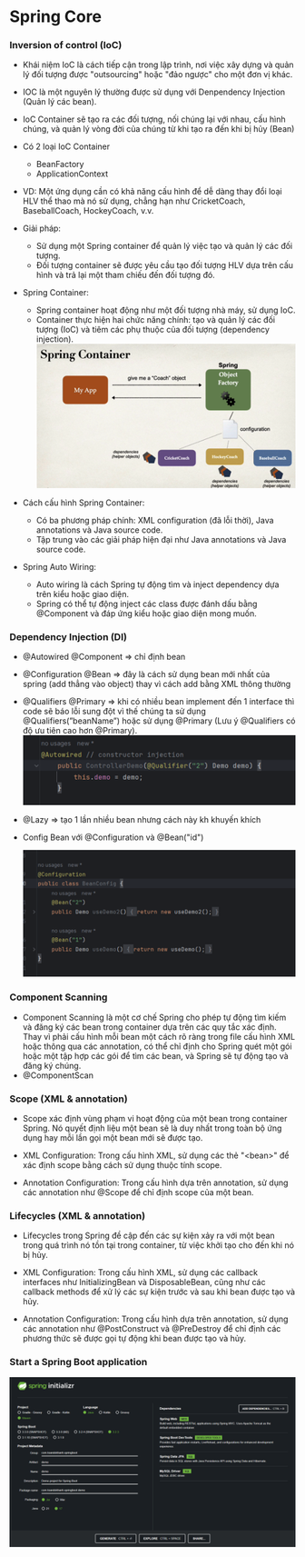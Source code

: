# Spring Core

### Inversion of control (IoC)
- Khái niệm IoC là cách tiếp cận trong lập trình, nơi việc xây dựng và quản lý đối tượng được "outsourcing" hoặc "đảo ngược" cho một đơn vị khác.

- IOC là một nguyên lý thường được sử dụng với Denpendency Injection (Quản lý các bean).

- IoC Container sẽ tạo ra các đối tượng, nối chúng lại với nhau, cấu hình chúng, và quản lý vòng đời của chúng từ khi tạo ra đến khi bị hủy (Bean)

- Có 2 loại IoC Container
    
    - BeanFactory
    - ApplicationContext

- VD: Một ứng dụng cần có khả năng cấu hình để dễ dàng thay đổi loại HLV thể thao mà nó sử dụng, chẳng hạn như CricketCoach, BaseballCoach, HockeyCoach, v.v.

- Giải pháp: 
    + Sử dụng một Spring container để quản lý việc tạo và quản lý các đối tượng.
    + Đối tượng container sẽ được yêu cầu tạo đối tượng HLV dựa trên cấu hình và trả lại một tham chiếu đến đối tượng đó.
- Spring Container:
    + Spring container hoạt động như một đối tượng nhà máy, sử dụng IoC.
    + Container thực hiện hai chức năng chính: tạo và quản lý các đối tượng (IoC) và tiêm các phụ thuộc của đối tượng (dependency injection).
    ![Alt text](img/image.png)

- Cách cấu hình Spring Container:
    + Có ba phương pháp chính: XML configuration (đã lỗi thời), Java annotations và Java source code.
    + Tập trung vào các giải pháp hiện đại như Java annotations và Java source code.


- Spring Auto Wiring:
    + Auto wiring là cách Spring tự động tìm và inject dependency dựa trên kiểu hoặc giao diện.
    + Spring có thể tự động inject các class được đánh dấu bằng @Component và đáp ứng kiểu hoặc giao diện mong muốn.

### Dependency Injection (DI)
- @Autowired  @Component => chỉ định bean
- @Configuration  @Bean ⇒ đây là cách sử dụng bean mới nhất của spring (add thẳng vào object) thay vì cách add bằng XML thông thường
- @Qualifiers @Primary ⇒ khi có nhiều bean implement đến 1 interface thì code sẽ báo lỗi sung đột vì thế chúng ta sử dụng @Qualifiers(”beanName”) hoặc sử dụng @Primary (Lưu ý @Qualifiers có độ ưu tiên cao hơn @Primary). 
    ![alt text](img/image-2.png)

- @Lazy ⇒ tạo 1 lần nhiều bean nhưng cách này kh khuyến khích
- Config Bean với @Configuration và @Bean("id") 

    ![alt text](img/image-3.png)

### Component Scanning
- Component Scanning là một cơ chế Spring cho phép tự động tìm kiếm và đăng ký các bean trong container dựa trên các quy tắc xác định. Thay vì phải cấu hình mỗi bean một cách rõ ràng trong file cấu hình XML hoặc thông qua các annotation, có thể chỉ định cho Spring quét một gói hoặc một tập hợp các gói để tìm các bean, và Spring sẽ tự động tạo và đăng ký chúng.
- @ComponentScan
### Scope (XML & annotation)
- Scope xác định vùng phạm vi hoạt động của một bean trong container Spring. Nó quyết định liệu một bean sẽ là duy nhất trong toàn bộ ứng dụng hay mỗi lần gọi một bean mới sẽ được tạo.

- XML Configuration: Trong cấu hình XML, sử dụng các thẻ "\<bean>" để xác định scope bằng cách sử dụng thuộc tính scope.

- Annotation Configuration: Trong cấu hình dựa trên annotation, sử dụng các annotation như @Scope để chỉ định scope của một bean.
### Lifecycles (XML & annotation)
- Lifecycles trong Spring đề cập đến các sự kiện xảy ra với một bean trong quá trình nó tồn tại trong container, từ việc khởi tạo cho đến khi nó bị hủy.

- XML Configuration: Trong cấu hình XML, sử dụng các callback interfaces như InitializingBean và DisposableBean, cũng như các callback methods để xử lý các sự kiện trước và sau khi bean được tạo và hủy.

- Annotation Configuration: Trong cấu hình dựa trên annotation, sử dụng các annotation như @PostConstruct và @PreDestroy để chỉ định các phương thức sẽ được gọi tự động khi bean được tạo và hủy.

### Start a Spring Boot application

![alt text](img/image-4.png)